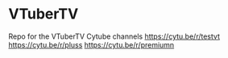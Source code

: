 # VTuberTV
Repo for the VTuberTV Cytube channels
https://cytu.be/r/testvt
https://cytu.be/r/pluss
https://cytu.be/r/premiumn
